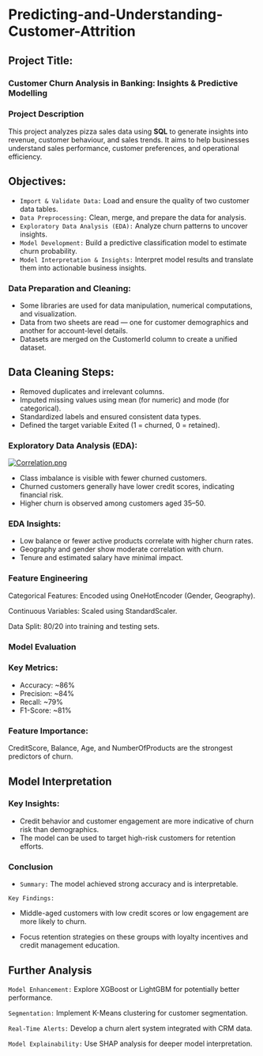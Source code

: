 # Predicting-and-Understanding-Customer-Attrition

## Project Title:
### Customer Churn Analysis in Banking: Insights & Predictive Modelling
### Project Description
This project analyzes pizza sales data using **SQL** to generate insights into revenue, customer behaviour, and sales trends. It aims to help businesses understand sales performance, customer preferences, and operational efficiency.
## Objectives:
- `Import & Validate Data:` Load and ensure the quality of two customer data tables.
- `Data Preprocessing:` Clean, merge, and prepare the data for analysis.
- `Exploratory Data Analysis (EDA):` Analyze churn patterns to uncover insights.
- `Model Development:` Build a predictive classification model to estimate churn probability.
- `Model Interpretation & Insights:` Interpret model results and translate them into actionable business insights.

### Data Preparation and Cleaning:
- Some libraries are used for data manipulation, numerical computations, and visualization.
- Data from two sheets are read — one for customer demographics and another for account-level details.
- Datasets are merged on the CustomerId column to create a unified dataset.

## Data Cleaning Steps:

- Removed duplicates and irrelevant columns.
- Imputed missing values using mean (for numeric) and mode (for categorical).
- Standardized labels and ensured consistent data types.
- Defined the target variable Exited (1 = churned, 0 = retained).

### Exploratory Data Analysis (EDA):
[![Correlation.png](https://i.postimg.cc/cC3M62Nk/Correlation.png)](https://postimg.cc/BPq1Vhb2)
- Class imbalance is visible with fewer churned customers.
- Churned customers generally have lower credit scores, indicating financial risk.
- Higher churn is observed among customers aged 35–50.

### EDA Insights:

- Low balance or fewer active products correlate with higher churn rates.
- Geography and gender show moderate correlation with churn.
- Tenure and estimated salary have minimal impact.
### Feature Engineering

Categorical Features: Encoded using OneHotEncoder (Gender, Geography).

Continuous Variables: Scaled using StandardScaler.

Data Split: 80/20 into training and testing sets.

### Model Evaluation

### Key Metrics:
- Accuracy: ~86%
- Precision: ~84%
- Recall: ~79%
- F1-Score: ~81%
  
### Feature Importance:

CreditScore, Balance, Age, and NumberOfProducts are the strongest predictors of churn.

## Model Interpretation

### Key Insights:

- Credit behavior and customer engagement are more indicative of churn risk than demographics.
- The model can be used to target high-risk customers for retention efforts.

### Conclusion

- `Summary:` The model achieved strong accuracy and is interpretable.

`Key Findings:`

- Middle-aged customers with low credit scores or low engagement are more likely to churn.

- Focus retention strategies on these groups with loyalty incentives and credit management education.

## Further Analysis

`Model Enhancement:` Explore XGBoost or LightGBM for potentially better performance.

`Segmentation:` Implement K-Means clustering for customer segmentation.

`Real-Time Alerts:` Develop a churn alert system integrated with CRM data.

`Model Explainability:` Use SHAP analysis for deeper model interpretation.
